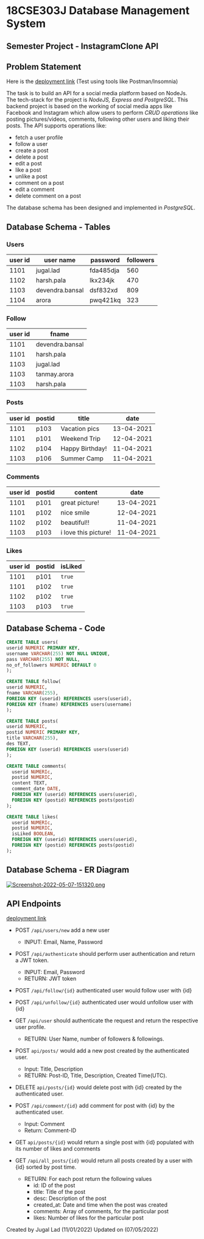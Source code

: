 # 18CSE303J Database Management System 
## Semester Project - InstagramClone API

## Problem Statement

Here is the [deployment link](https://immense-tundra-83823.herokuapp.com/) (Test using tools like Postman/Insomnia)

The task is to build an API for a social media platform based on NodeJs. The tech-stack for the project is *NodeJS, Express and PostgreSQL*. This backend project is based on the working of social media apps like Facebook and Instagram which allow users to perform *CRUD operations* like posting pictures/videos, comments, following other users and liking their posts. The API supports operations like: 

- fetch a user profile 
- follow a user
- create a post 
- delete a post
- edit a post 
- like a post 
- unlike a post
- comment on a post
- edit a comment
- delete comment on a post 

The database schema has been designed and implemented in *PostgreSQL*.

## Database Schema - Tables

### Users 

| user id  | user name | password | followers |
| ------------- | ------------- | ----------- | ----------- | 
| 1101  | jugal.lad  | fda485dja  | 560 |
| 1102  | harsh.pala  | lkx234jk  | 470 |
| 1103  | devendra.bansal  | dsf832xd  | 809 |
| 1104  | arora  |  pwq421kq | 323 |

### Follow 

| user id  | fname |
| ------------- | ------------- | 
| 1101  | devendra.bansal |
| 1101  | harsh.pala |
| 1103  | jugal.lad |
| 1103  | tanmay.arora |
| 1103  | harsh.pala |

### Posts

| user id  | postid | title | date |
| ------------- | ------------- | ----------- | ----------- | 
| 1101  | p103  | Vacation pics  | 13-04-2021 |
| 1101  | p101  | Weekend Trip  | 12-04-2021 |
| 1102  | p104  | Happy Birthday!  | 11-04-2021 |
| 1103  | p106  | Summer Camp | 11-04-2021 |


### Comments

| user id  | postid | content | date |
| ------------- | ------------- | ----------- | ----------- | 
| 1101  | p101  | great picture!  | 13-04-2021 |
| 1101  | p102  | nice smile  | 12-04-2021 |
| 1102  | p102  | beautiful!!  | 11-04-2021 |
| 1103  | p103  |  i love this picture! | 11-04-2021 |

### Likes

| user id  | postid | isLiked |
| ------------- | ------------- | ----------- |
| 1101  | p101  | `true` |
| 1101  | p102  | `true` |
| 1102  | p102  | `true` |
| 1103  | p103  | `true` |


## Database Schema - Code

```sql
CREATE TABLE users(
userid NUMERIC PRIMARY KEY,
username VARCHAR(255) NOT NULL UNIQUE,
pass VARCHAR(255) NOT NULL,
no_of_followers NUMERIC DEFAULT 0
);

CREATE TABLE follow(
userid NUMERIC,
fname VARCHAR(255),
FOREIGN KEY (userid) REFERENCES users(userid),
FOREIGN KEY (fname) REFERENCES users(username)
);

CREATE TABLE posts(
userid NUMERIC,
postid NUMERIC PRIMARY KEY,
title VARCHAR(255),
des TEXT,
FOREIGN KEY (userid) REFERENCES users(userid)
);

CREATE TABLE comments(
  userid NUMERIc,
  postid NUMERIC,
  content TEXT,
  comment_date DATE,
  FOREIGN KEY (userid) REFERENCES users(userid),
  FOREIGN KEY (postid) REFERENCES posts(postid)
);

CREATE TABLE likes(
  userid NUMERIc,
  postid NUMERIC,
  isLiked BOOLEAN,
  FOREIGN KEY (userid) REFERENCES users(userid),
  FOREIGN KEY (postid) REFERENCES posts(postid)
);
```


## Database Schema - ER Diagram

[![Screenshot-2022-05-07-151320.png](https://i.postimg.cc/PfvVD6K7/Screenshot-2022-05-07-151320.png)](https://postimg.cc/BtsC9Br5)


## API Endpoints 
[deployment link](https://immense-tundra-83823.herokuapp.com/)

- POST `/api/users/new` add a new user
    - INPUT: Email, Name, Password

- POST `/api/authenticate` should perform user authentication and return a JWT token.
    - INPUT: Email, Password
    - RETURN: JWT token

- POST `/api/follow/{id}` authenticated user would follow user with {id}
- POST `/api/unfollow/{id}` authenticated user would unfollow user with {id}

- GET `/api/user` should authenticate the request and return the respective user profile.
    - RETURN: User Name, number of followers & followings.

- POST `api/posts/` would add a new post created by the authenticated user.
    - Input: Title, Description
    - RETURN: Post-ID, Title, Description, Created Time(UTC).

- DELETE `api/posts/{id}` would delete post with {id} created by the authenticated user.

- POST `/api/comment/{id}` add comment for post with {id} by the authenticated user.
    - Input: Comment
    - Return: Comment-ID

- GET `api/posts/{id}` would return a single post with {id} populated with its number of likes and comments
   
- GET `/api/all_posts/{id}` would return all posts created by a user with {id} sorted by post time.
    - RETURN: For each post return the following values
        - id: ID of the post
        - title: Title of the post
        - desc: Description of the post
        - created_at: Date and time when the post was created
        - comments: Array of comments, for the particular post
        - likes: Number of likes for the particular post

Created by Jugal Lad (11/01/2022) 
Updated on (07/05/2022)
